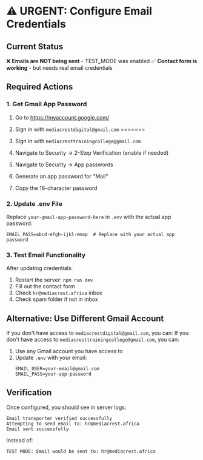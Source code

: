 # ⚠️ URGENT: Configure Email Credentials

## Current Status

❌ **Emails are NOT being sent** - TEST_MODE was enabled
✅ **Contact form is working** - but needs real email credentials

## Required Actions

### 1. Get Gmail App Password

1. Go to https://myaccount.google.com/

2. Sign in with `mediacrestdigital@gmail.com`
=======
2. Sign in with `mediacresttrainingcollege@gmail.com`

3. Navigate to Security → 2-Step Verification (enable if needed)
4. Navigate to Security → App passwords
5. Generate an app password for "Mail"
6. Copy the 16-character password

### 2. Update .env File

Replace `your-gmail-app-password-here` in `.env` with the actual app password:

```env
EMAIL_PASS=abcd-efgh-ijkl-mnop  # Replace with your actual app password
```

### 3. Test Email Functionality

After updating credentials:

1. Restart the server: `npm run dev`
2. Fill out the contact form
3. Check `hr@mediacrest.africa` inbox
4. Check spam folder if not in inbox

## Alternative: Use Different Gmail Account


If you don't have access to `mediacrestdigital@gmail.com`, you can:
If you don't have access to `mediacresttrainingcollege@gmail.com`, you can:


1. Use any Gmail account you have access to
2. Update `.env` with your email:
   ```env
   EMAIL_USER=your-email@gmail.com
   EMAIL_PASS=your-app-password
   ```

## Verification

Once configured, you should see in server logs:

```
Email transporter verified successfully
Attempting to send email to: hr@mediacrest.africa
Email sent successfully
```

Instead of:

```
TEST MODE: Email would be sent to: hr@mediacrest.africa
```

